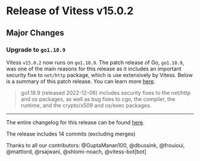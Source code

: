 # Release of Vitess v15.0.2
## Major Changes

### Upgrade to `go1.18.9`

Vitess `v15.0.2` now runs on `go1.18.9`.
The patch release of Go, `go1.18.9`, was one of the main reasons for this release as it includes an important security fixe to `net/http` package, which is use extensively by Vitess.
Below is a summary of this patch release. You can learn more [here](https://groups.google.com/g/golang-announce/c/L_3rmdT0BMU).

> go1.18.9 (released 2022-12-06) includes security fixes to the net/http and os packages, as well as bug fixes to cgo, the compiler, the runtime, and the crypto/x509 and os/exec packages.


------------

The entire changelog for this release can be found [here](https://github.com/vitessio/vitess/blob/main/doc/releasenotes/15_0_2_changelog.md).

The release includes 14 commits (excluding merges)

Thanks to all our contributors: @GuptaManan100, @dbussink, @frouioui, @mattlord, @rsajwani, @shlomi-noach, @vitess-bot[bot]

